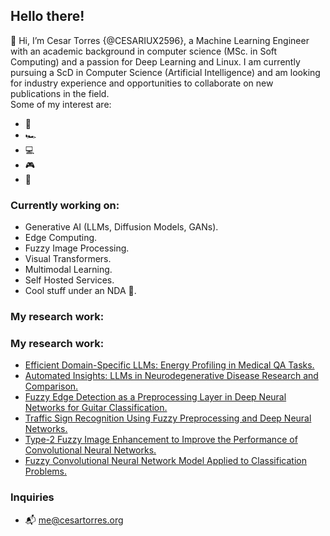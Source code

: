 ## Hello there!
👋 Hi, I’m Cesar Torres {@CESARIUX2596}, a Machine Learning Engineer with an academic background in computer science (MSc. in Soft Computing) and a passion for Deep Learning and Linux. I am currently pursuing a ScD in Computer Science (Artificial Intelligence) and am looking for industry experience and opportunities to collaborate on new publications in the field.
<br/>
Some of my interest are:
- 🎸 
- 🏎️
- 💻
- 🎮
- 🍳

### Currently working on:
- Generative AI (LLMs, Diffusion Models, GANs).
- Edge Computing.
- Fuzzy Image Processing.
- Visual Transformers.
- Multimodal Learning.
- Self Hosted Services.
- Cool stuff under an NDA 🤫.
### My research work:
### My research work:
- <a href="#">Efficient Domain-Specific LLMs: Energy Profiling in Medical QA Tasks.</a>
- <a href="https://doi.org/10.1007/978-3-031-83879-8_9" title="Automated Insights: LLMs in Neurodegenerative Disease Research and Comparison">Automated Insights: LLMs in Neurodegenerative Disease Research and Comparison.</a>
- <a href="https://www.mdpi.com/1424-8220/22/15/5892" title="Fuzzy Edge Detection as a Preprocessing Layer in Deep Neural Networks for Guitar Classification">Fuzzy Edge Detection as a Preprocessing Layer in Deep Neural Networks for Guitar Classification.</a>
- <a href="https://link.springer.com/chapter/10.1007/978-3-031-28999-6_5" title="Traffic Sign Recognition Using Fuzzy Preprocessing and Deep Neural Networks">Traffic Sign Recognition Using Fuzzy Preprocessing and Deep Neural Networks.</a>
- <a href="https://ieeexplore.ieee.org/document/10458559" title="Type-2 Fuzzy Image Enhancement to Improve the Performance of Convolutional Neural Networks">Type-2 Fuzzy Image Enhancement to Improve the Performance of Convolutional Neural Networks.</a>
- <a href="https://content.iospress.com/articles/journal-of-intelligent-and-fuzzy-systems/ifs219369" title="Fuzzy Convolutional Neural Network Model Applied to Classification Problems">Fuzzy Convolutional Neural Network Model Applied to Classification Problems.</a>

### Inquiries
- 📬 <me@cesartorres.org>
